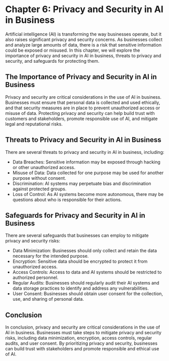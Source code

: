 Chapter 6: Privacy and Security in AI in Business
=================================================

Artificial intelligence (AI) is transforming the way businesses operate, but it also raises significant privacy and security concerns. As businesses collect and analyze large amounts of data, there is a risk that sensitive information could be exposed or misused. In this chapter, we will explore the importance of privacy and security in AI in business, threats to privacy and security, and safeguards for protecting them.

The Importance of Privacy and Security in AI in Business
--------------------------------------------------------

Privacy and security are critical considerations in the use of AI in business. Businesses must ensure that personal data is collected and used ethically, and that security measures are in place to prevent unauthorized access or misuse of data. Protecting privacy and security can help build trust with customers and stakeholders, promote responsible use of AI, and mitigate legal and reputational risks.

Threats to Privacy and Security in AI in Business
-------------------------------------------------

There are several threats to privacy and security in AI in business, including:

* Data Breaches: Sensitive information may be exposed through hacking or other unauthorized access.
* Misuse of Data: Data collected for one purpose may be used for another purpose without consent.
* Discrimination: AI systems may perpetuate bias and discrimination against protected groups.
* Loss of Control: As AI systems become more autonomous, there may be questions about who is responsible for their actions.

Safeguards for Privacy and Security in AI in Business
-----------------------------------------------------

There are several safeguards that businesses can employ to mitigate privacy and security risks:

* Data Minimization: Businesses should only collect and retain the data necessary for the intended purpose.
* Encryption: Sensitive data should be encrypted to protect it from unauthorized access.
* Access Controls: Access to data and AI systems should be restricted to authorized personnel.
* Regular Audits: Businesses should regularly audit their AI systems and data storage practices to identify and address any vulnerabilities.
* User Consent: Businesses should obtain user consent for the collection, use, and sharing of personal data.

Conclusion
----------

In conclusion, privacy and security are critical considerations in the use of AI in business. Businesses must take steps to mitigate privacy and security risks, including data minimization, encryption, access controls, regular audits, and user consent. By prioritizing privacy and security, businesses can build trust with stakeholders and promote responsible and ethical use of AI.
